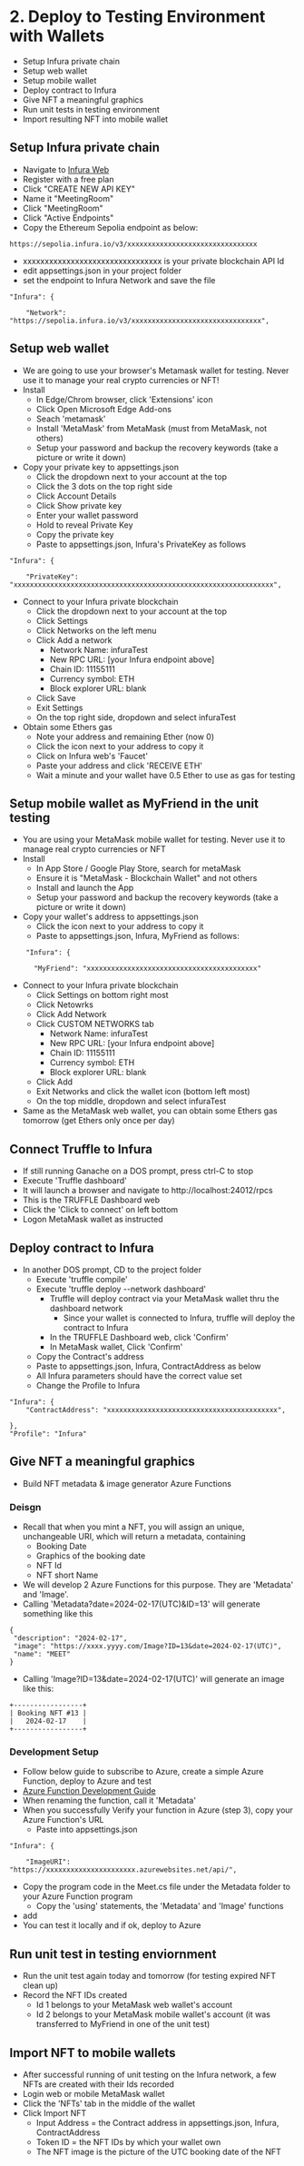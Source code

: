 # 2. Deploy to Testing Environment with Wallets
* Setup Infura private chain
* Setup web wallet
* Setup mobile wallet
* Deploy contract to Infura
* Give NFT a meaningful graphics
* Run unit tests in testing environment
* Import resulting NFT into mobile wallet

## Setup Infura private chain
* Navigate to [Infura Web](https://app.infura.io/)
* Register with a free plan
* Click "CREATE NEW API KEY"
* Name it "MeetingRoom"
* Click "MeetingRoom"
* Click "Active Endpoints"
* Copy the Ethereum Sepolia endpoint as below:
```
https://sepolia.infura.io/v3/xxxxxxxxxxxxxxxxxxxxxxxxxxxxxxxx
```
* xxxxxxxxxxxxxxxxxxxxxxxxxxxxxxxx is your private blockchain API Id
* edit appsettings.json in your project folder
* set the endpoint to Infura Network and save the file
```
"Infura": {

    "Network": "https://sepolia.infura.io/v3/xxxxxxxxxxxxxxxxxxxxxxxxxxxxxxxx",
```
## Setup web wallet
* We are going to use your browser's Metamask wallet for testing. Never use it to manage your real crypto currencies or NFT!
* Install
    * In Edge/Chrom browser, click 'Extensions' icon
    * Click Open Microsoft Edge Add-ons
    * Seach 'metamask'
    * Install 'MetaMask' from MetaMask (must from MetaMask, not others)
    * Setup your password and backup the recovery keywords (take a picture or write it down)
* Copy your private key to appsettings.json
    * Click the dropdown next to your account at the top
    * Click the 3 dots on the top right side
    * Click Account Details
    * Click Show private key
    * Enter your wallet password
    * Hold to reveal Private Key
    * Copy the private key
    * Paste to appsettings.json, Infura's PrivateKey as follows
```
"Infura": {

    "PrivateKey": "xxxxxxxxxxxxxxxxxxxxxxxxxxxxxxxxxxxxxxxxxxxxxxxxxxxxxxxxxxxxxxxx",
```
* Connect to your Infura private blockchain
    * Click the dropdown next to your account at the top
    * Click Settings
    * Click Networks on the left menu
    * Click Add a network
        * Network Name: infuraTest
        * New RPC URL: [your Infura endpoint above]
        * Chain ID: 11155111
        * Currency symbol: ETH
        * Block explorer URL: blank
    * Click Save
    * Exit Settings
    * On the top right side, dropdown and select infuraTest
* Obtain some Ethers gas
    * Note your address and remaining Ether (now 0)
    * Click the icon next to your address to copy it
    * Click on Infura web's 'Faucet'
    * Paste your address and click 'RECEIVE ETH'
    * Wait a minute and your wallet have 0.5 Ether to use as gas for testing
## Setup mobile wallet as MyFriend in the unit testing
* You are using your MetaMask mobile wallet for testing. Never use it to manage real crypto currencies or NFT
* Install
    * In App Store / Google Play Store, search for metaMask
    * Ensure it is "MetaMask - Blockchain Wallet" and not others
    * Install and launch the App
    * Setup your password and backup the recovery keywords (take a picture or write it down)
* Copy your wallet's address to appsettings.json
    * Click the icon next to your address to copy it
    * Paste to appsettings.json, Infura, MyFriend as follows:
```
    "Infura": {

      "MyFriend": "xxxxxxxxxxxxxxxxxxxxxxxxxxxxxxxxxxxxxxxxxx"
```
* Connect to your Infura private blockchain
    * Click Settings on bottom right most
    * Click Netowrks
    * Click Add Network
    * Click CUSTOM NETWORKS tab
        * Network Name: infuraTest
        * New RPC URL: [your Infura endpoint above]
        * Chain ID: 11155111
        * Currency symbol: ETH
        * Block explorer URL: blank
    * Click Add
    * Exit Networks and click the wallet icon (bottom left most)
    * On the top middle, dropdown and select infuraTest
* Same as the MetaMask web wallet, you can obtain some Ethers gas tomorrow (get Ethers only once per day)
## Connect Truffle to Infura
* If still running Ganache on a DOS prompt, press ctrl-C to stop
* Execute 'Truffle dashboard'
* It will launch a browser and navigate to http://localhost:24012/rpcs
* This is the TRUFFLE Dashboard web
* Click the 'Click to connect' on left bottom
* Logon MetaMask wallet as instructed
## Deploy contract to Infura
* In another DOS prompt, CD to the project folder
    * Execute 'truffle compile'
    * Execute 'truffle deploy --network dashboard'
        * Truffle will deploy contract via your MetaMask wallet thru the dashboard network
            * Since your wallet is connected to Infura, truffle will deploy the contract to Infura 
        * In the TRUFFLE Dashboard web, click 'Confirm'
        * In MetaMask wallet, Click 'Confirm'
    * Copy the Contract's address
    * Paste to appsettings.json, Infura, ContractAddress as below
    * All Infura parameters should have the correct value set
    * Change the Profile to Infura
```
"Infura": {
    "ContractAddress": "xxxxxxxxxxxxxxxxxxxxxxxxxxxxxxxxxxxxxxxxxx",

},
"Profile": "Infura"
```
## Give NFT a meaningful graphics
* Build NFT metadata & image generator Azure Functions
### Deisgn
* Recall that when you mint a NFT, you will assign an unique, unchangeable URI, which will return a metadata, containing
    * Booking Date
    * Graphics of the booking date
    * NFT Id
    * NFT short Name
* We will develop 2 Azure Functions for this purpose. They are 'Metadata' and 'Image'.
* Calling 'Metadata?date=2024-02-17(UTC)&ID=13' will generate something like this
```
{
 "description": "2024-02-17",
 "image": "https://xxxx.yyyy.com/Image?ID=13&date=2024-02-17(UTC)",
 "name": "MEET"
}
```
* Calling 'Image?ID=13&date=2024-02-17(UTC)' will generate an image like this:
```
+-----------------+
| Booking NFT #13 |
|   2024-02-17    |
+-----------------+
```
### Development Setup
* Follow below guide to subscribe to Azure, create a simple Azure Function, deploy to Azure and test
* [Azure Function Development Guide](https://learn.microsoft.com/en-us/azure/azure-functions/functions-create-your-first-function-visual-studio)
* When renaming the function, call it 'Metadata'
* When you successfully Verify your function in Azure (step 3), copy your Azure Function's URL
    * Paste into appsettings.json
```
"Infura": {

    "ImageURI": "https://xxxxxxxxxxxxxxxxxxxxxx.azurewebsites.net/api/",
```
* Copy the program code in the Meet.cs file under the Metadata folder to your Azure Function program
    * Copy the 'using' statements, the 'Metadata' and 'Image' functions
* add <PackageReference Include="System.Drawing.Common" Version="8.0.0" />
* You can test it locally and if ok, deploy to Azure

## Run unit test in testing enviornment
* Run the unit test again today and tomorrow (for testing expired NFT clean up)
* Record the NFT IDs created
    * Id 1 belongs to your MetaMask web wallet's account
    * Id 2 belongs to your MetaMask mobile wallet's account (it was transferred to MyFriend in one of the unit test)
## Import NFT to mobile wallets
* After successful running of unit testing on the Infura network, a few NFTs are created with their Ids recorded
* Login web or mobile MetaMask wallet
* Click the 'NFTs' tab in the middle of the wallet
* Click Import NFT
    * Input Address = the Contract address in appsettings.json, Infura, ContractAddress
    * Token ID = the NFT IDs by which your wallet own
    * The NFT image is the picture of the UTC booking date of the NFT


